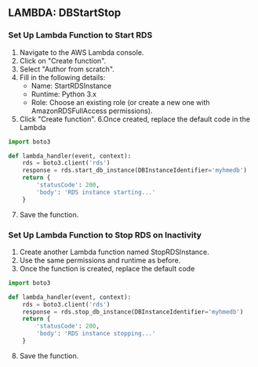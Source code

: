 ## LAMBDA: DBStartStop
### Set Up Lambda Function to Start RDS
1. Navigate to the AWS Lambda console.
2. Click on "Create function".
3. Select "Author from scratch".
4. Fill in the following details:
 	- Name: StartRDSInstance
 	- Runtime: Python 3.x
	- Role: Choose an existing role (or create a new 	one with AmazonRDSFullAccess permissions).
5. Click "Create function".
6.Once created, replace the default code in the Lambda

```python
import boto3

def lambda_handler(event, context):
    rds = boto3.client('rds')
    response = rds.start_db_instance(DBInstanceIdentifier='myhmedb')
    return {
        'statusCode': 200,
        'body': 'RDS instance starting...'
    }

```
7. Save the function.

### Set Up Lambda Function to Stop RDS on Inactivity
1. Create another Lambda function named StopRDSInstance.
2. Use the same permissions and runtime as before.
3. Once the function is created, replace the default code 

```python
import boto3

def lambda_handler(event, context):
    rds = boto3.client('rds')
    response = rds.stop_db_instance(DBInstanceIdentifier='myhmedb')
    return {
        'statusCode': 200,
        'body': 'RDS instance stopping...'
    }
```
8. Save the function.
